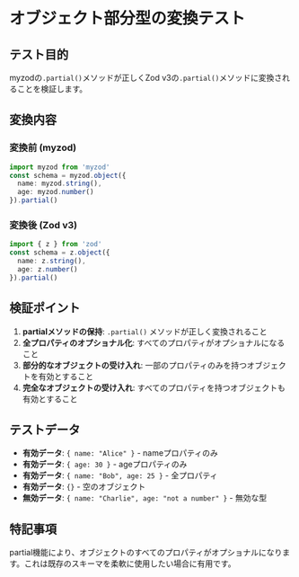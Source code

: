 # オブジェクト部分型の変換テスト

## テスト目的

myzodの`.partial()`メソッドが正しくZod v3の`.partial()`メソッドに変換されることを検証します。

## 変換内容

### 変換前 (myzod)
```typescript
import myzod from 'myzod'
const schema = myzod.object({
  name: myzod.string(),
  age: myzod.number()
}).partial()
```

### 変換後 (Zod v3)
```typescript
import { z } from 'zod'
const schema = z.object({
  name: z.string(),
  age: z.number()
}).partial()
```

## 検証ポイント

1. **partialメソッドの保持**: `.partial()` メソッドが正しく変換されること
2. **全プロパティのオプショナル化**: すべてのプロパティがオプショナルになること
3. **部分的なオブジェクトの受け入れ**: 一部のプロパティのみを持つオブジェクトを有効とすること
4. **完全なオブジェクトの受け入れ**: すべてのプロパティを持つオブジェクトも有効とすること

## テストデータ

- **有効データ**: `{ name: "Alice" }` - nameプロパティのみ
- **有効データ**: `{ age: 30 }` - ageプロパティのみ
- **有効データ**: `{ name: "Bob", age: 25 }` - 全プロパティ
- **有効データ**: `{}` - 空のオブジェクト
- **無効データ**: `{ name: "Charlie", age: "not a number" }` - 無効な型

## 特記事項

partial機能により、オブジェクトのすべてのプロパティがオプショナルになります。これは既存のスキーマを柔軟に使用したい場合に有用です。